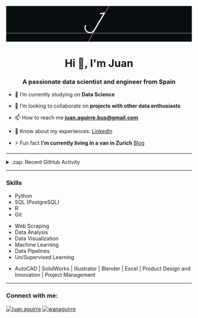 <img src="https://github.com/wanaguirre/wanaguirre/blob/main/1_gif.gif">

<h1 align="center">Hi 👋, I'm Juan</h1>
<h3 align="center">A passionate data scientist and engineer from Spain</h3>

- 🔭 I’m currently studying on **Data Science**

- 👯 I’m looking to collaborate on **projects with other data enthusiasts**

- 📫 How to reach me **juan.aguirre.bus@gmail.com**

- 📄 Know about my experiences: [LinkedIn](https://www.linkedin.com/in/juan-aguirre-c/)

- ⚡ Fun fact **I'm currently living in a van in Zurich** [Blog](https://juanacfree.medium.com/)

---

<details>
  <summary>:zap: Recent GitHub Activity</summary>
  
<!--START_SECTION:activity-->
1. ❌ Reopened PR [#1](https://github.com/LisaChr/Telcom_Churn_Prediction/pull/1) in [LisaChr/Telcom_Churn_Prediction](https://github.com/LisaChr/Telcom_Churn_Prediction)
2. ❌ Closed PR [#1](https://github.com/LisaChr/Telcom_Churn_Prediction/pull/1) in [LisaChr/Telcom_Churn_Prediction](https://github.com/LisaChr/Telcom_Churn_Prediction)
3. ❌ Reopened PR [#1](https://github.com/LisaChr/Telcom_Churn_Prediction/pull/1) in [LisaChr/Telcom_Churn_Prediction](https://github.com/LisaChr/Telcom_Churn_Prediction)
4. ❌ Closed PR [#1](https://github.com/LisaChr/Telcom_Churn_Prediction/pull/1) in [LisaChr/Telcom_Churn_Prediction](https://github.com/LisaChr/Telcom_Churn_Prediction)
5. 💪 Opened PR [#1](https://github.com/LisaChr/Telcom_Churn_Prediction/pull/1) in [LisaChr/Telcom_Churn_Prediction](https://github.com/LisaChr/Telcom_Churn_Prediction)
<!--END_SECTION:activity-->
</details>

---
  
### Skills
* Python
* SQL (PostgreSQL)
* R
* Git


- Web Scraping
- Data Analysis
- Data Visualization
- Machine Learning
- Data Pipelines
- Un/Supervised Learning


* AutoCAD | SolidWorks | Illustrator | Blender | Excel | Product Design and Innovation | Project Management

---

<h3 align="left">Connect with me:</h3>
<p align="left">
<a href="https://www.linkedin.com/in/juan-aguirre-c/" target="blank"><img align="center" src="https://raw.githubusercontent.com/rahuldkjain/github-profile-readme-generator/master/src/images/icons/Social/linked-in-alt.svg" alt="juan aguirre" height="30" width="40" /></a>
<a href="https://kaggle.com/wanaguirre" target="blank"><img align="center" src="https://raw.githubusercontent.com/rahuldkjain/github-profile-readme-generator/master/src/images/icons/Social/kaggle.svg" alt="wanaguirre" height="30" width="40" /></a>
